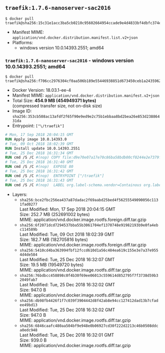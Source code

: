 ## `traefik:1.7.6-nanoserver-sac2016`

```console
$ docker pull traefik@sha256:15c31e1acc3ba5cb0210c95602664954ccade9e4d4833bf4dbfc374e26aa7e52
```

-	Manifest MIME: `application/vnd.docker.distribution.manifest.list.v2+json`
-	Platforms:
	-	windows version 10.0.14393.2551; amd64

### `traefik:1.7.6-nanoserver-sac2016` - windows version 10.0.14393.2551; amd64

```console
$ docker pull traefik@sha256:f706cc2976304cf0aa506b189e55446938851d673450ceb1a243596264f70e2e
```

-	Docker Version: 18.03.1-ee-4
-	Manifest MIME: `application/vnd.docker.distribution.manifest.v2+json`
-	Total Size: **454.9 MB (454949371 bytes)**  
	(compressed transfer size, not on-disk size)
-	Image ID: `sha256:353cb508ac13afdf2f65f90e9ed9e2c75b1ebbaa8bd2bea26e853d23886431da`
-	Entrypoint: `["\/traefik"]`

```dockerfile
# Mon, 17 Sep 2018 20:04:15 GMT
RUN Apply image 10.0.14393.0
# Tue, 09 Oct 2018 18:02:39 GMT
RUN Install update 10.0.14393.2551
# Tue, 25 Dec 2018 16:31:34 GMT
RUN cmd /S /C #(nop) COPY file:d9e70e07a17e70c86ba58bdb00cf0244e2e7379f07ba772b47eb35826811a76e in \traefik.exe 
# Tue, 25 Dec 2018 16:31:40 GMT
RUN cmd /S /C #(nop)  EXPOSE 80
# Tue, 25 Dec 2018 16:31:42 GMT
RUN cmd /S /C #(nop)  ENTRYPOINT ["/traefik"]
# Tue, 25 Dec 2018 16:31:43 GMT
RUN cmd /S /C #(nop)  LABEL org.label-schema.vendor=Containous org.label-schema.url=https://traefik.io org.label-schema.name=Traefik org.label-schema.description=A modern reverse-proxy org.label-schema.version=v1.7.6 org.label-schema.docker.schema-version=1.0
```

-	Layers:
	-	`sha256:bce2fbc256ea437a87dadac2f69aabd25bed4f56255549090056c1131fad0277`  
		Last Modified: Mon, 17 Sep 2018 20:04:15 GMT  
		Size: 252.7 MB (252691002 bytes)  
		MIME: application/vnd.docker.image.rootfs.foreign.diff.tar.gzip
	-	`sha256:6f2071dcd7294537bba55b3061704ef1370748e91982193b9e0fa4ebc114589b`  
		Last Modified: Tue, 09 Oct 2018 18:02:39 GMT  
		Size: 182.7 MB (182705816 bytes)  
		MIME: application/vnd.docker.image.rootfs.foreign.diff.tar.gzip
	-	`sha256:5410cd4ba363994fbf12fccd610d1a56c484ea619c155e3e7a37e9554d4de584`  
		Last Modified: Tue, 25 Dec 2018 16:32:07 GMT  
		Size: 19.5 MB (19549720 bytes)  
		MIME: application/vnd.docker.image.rootfs.diff.tar.gzip
	-	`sha256:76bdbcc458898c0f4b30f69ee06013c559614d852795f7f3738d59b32049fab7`  
		Last Modified: Tue, 25 Dec 2018 16:32:02 GMT  
		Size: 947.0 B  
		MIME: application/vnd.docker.image.rootfs.diff.tar.gzip
	-	`sha256:db98fb4426f1f7c039f3904442d8f42ab8e94cc127412dad13b7cfadee49bd13`  
		Last Modified: Tue, 25 Dec 2018 16:32:02 GMT  
		Size: 947.0 B  
		MIME: application/vnd.docker.image.rootfs.diff.tar.gzip
	-	`sha256:6846caafc480aa504bf9e948e0b06927cd30f222d2213c46b0508ddca0edc948`  
		Last Modified: Tue, 25 Dec 2018 16:32:01 GMT  
		Size: 939.0 B  
		MIME: application/vnd.docker.image.rootfs.diff.tar.gzip

